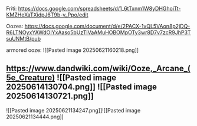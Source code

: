 Friti: https://docs.google.com/spreadsheets/d/1_6tTxnm1W8yDHGhoiTt-KMZHeXaTXidpJ6T9b-v_Ppo/edit

Oozes: https://docs.google.com/document/d/e/2PACX-1vQL5VAon8p2jDQ-R6LTNOyxYAWdOIYxAaso5bUzTlVaAMuHOBOMpOTy3wr8D7v7zcR9JhP3TsuUNMtB/pub

armored ooze:
![[Pasted image 20250621160218.png]]

https://www.dandwiki.com/wiki/Ooze,_Arcane_(5e_Creature)
![[Pasted image 20250614130704.png]]
![[Pasted image 20250614130721.png]]
---
![[Pasted image 20250621134247.png]]![[Pasted image 20250621134444.png]]
